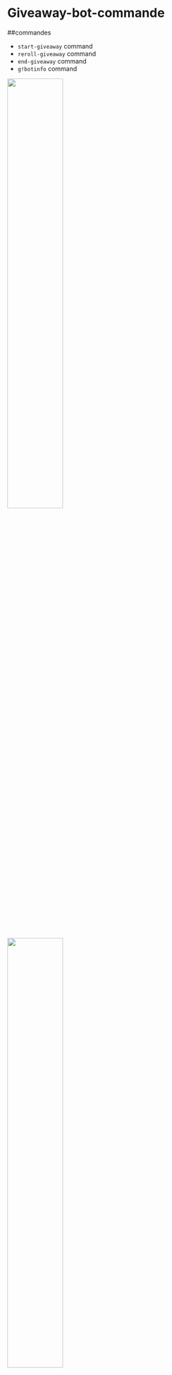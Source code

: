 # Giveaway-bot-commande

##commandes


* `start-giveaway` command
* `reroll-giveaway` command
* `end-giveaway` command
* `g!botinfo` command

<img src='https://cdn.discordapp.com/attachments/687299653083070654/687299942792036414/unknown.png' style="width: 50%;"></img>
<img src='https://cdn.discordapp.com/attachments/687299653083070654/687301622128443399/unknown.png' style="width: 50%;"></img>
<img src='https://cdn.discordapp.com/attachments/687299653083070654/687302069656354856/unknown.png' style="width: 50%;"></img>
<img src='https://cdn.discordapp.com/attachments/687299653083070654/687302069656354856/unknown.png' style="width: 50%;"></img>
<img src='https://cdn.discordapp.com/attachments/687299653083070654/687302069656354856/unknown.png' style="width: 50%;"></img>

